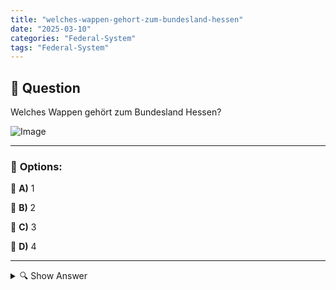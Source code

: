 ```yaml
---
title: "welches-wappen-gehort-zum-bundesland-hessen"
date: "2025-03-10"
categories: "Federal-System"
tags: "Federal-System"
---
```


## 📌 **Question**

Welches Wappen gehört zum Bundesland Hessen?

![Image](https://www.einbuergerungstest-online.de/img/fragen/361.png)

---

### 📝 **Options:**

🔘 **A)** 1

🔘 **B)** 2

🔘 **C)** 3

🔘 **D)** 4

---

<details>
  <summary>🔍 Show Answer</summary>

  <p>
💡  <b>Correct Answer:</b>  a
  </p>
  <p>
    📖<b>Explanation:</b>
    Hessen ist ein Bundesland in Deutschland mit einer eigenen historischen und kulturellen Identität, die im offiziellen Wappen widerspiegelt wird. Das hessische Wappen enthält spezifische Symbole und Farben, die für die Region charakteristisch sind und ihre Geschichte repräsentieren. Bei der Frage geht es darum, das korrekte Wappen aus den vorgegebenen Optionen zu identifizieren, um das Verständnis für die hessische Symbolik zu prüfen.
  </p>
</details>
